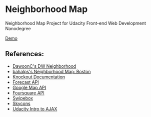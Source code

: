 <h1>Neighborhood Map</h1>
<p>Neighborhood Map Project for Udacity Front-end Web Development Nanodegree</p>
<p><a href ="http://lei-clearsky.github.io/neighborhood-map/">Demo</a></p>
<h2>References:</h2>
<ul>
	<li><a href ="https://github.com/DawoonC/dw-neighborhood">DawoonC's DW Neighborhood</a></li>
	<li><a href="https://github.com/bahalps/frontend-nanodegree-neighborhood-map">bahalps's Neighborhood Map: Boston</a></li>
	<li><a href="http://knockoutjs.com/documentation/introduction.html">Knockout Documentation</a></li>
	<li><a href="https://developer.forecast.io/">Forecast API</a></li>
	<li><a href="https://developers.google.com/maps/documentation/javascript/tutorial">Google Map API</a></li>
	<li><a href="https://developer.foursquare.com/">Foursquare API</a></li>
	<li><a href="http://brutaldesign.github.io/swipebox/">Swipebox</a></li>
	<li><a href="http://darkskyapp.github.io/skycons/">Skycons</a></li>
	<li><a href="https://www.udacity.com/course/ud110">Udacity Intro to AJAX</a></li>
</ul>